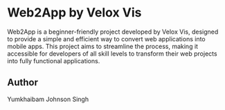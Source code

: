 # Web2App by Velox Vis

Web2App is a beginner-friendly project developed by Velox Vis, designed to provide a simple and efficient way to convert web applications into mobile apps. This project aims to streamline the process, making it accessible for developers of all skill levels to transform their web projects into fully functional applications.

## Author
Yumkhaibam Johnson Singh
